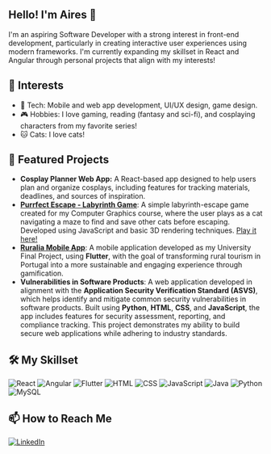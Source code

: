 ## Hello! I'm Aires 👋
I'm an aspiring Software Developer with a strong interest in front-end development, particularly in creating interactive user experiences using modern frameworks. I'm currently expanding my skillset in React and Angular through personal projects that align with my interests!

## 🎯 Interests
- 📱 Tech: Mobile and web app development, UI/UX design, game design.
- 🎮 Hobbies: I love gaming, reading (fantasy and sci-fi), and cosplaying characters from my favorite series!
- 🐱 Cats: I love cats!

## 🌟 Featured Projects
- **Cosplay Planner Web App:** A React-based app designed to help users plan and organize cosplays, including features for tracking materials, deadlines, and sources of inspiration.
- **[Purrfect Escape - Labyrinth Game](https://raw.githack.com/eduarda-aires/Purrfect-Escape/refs/heads/main/index.html)**: A simple labyrinth-escape game created for my Computer Graphics course, where the user plays as a cat navigating a maze to find and save other cats before escaping. Developed using JavaScript and basic 3D rendering techniques. [Play it here!](https://raw.githack.com/eduarda-aires/Purrfect-Escape/refs/heads/main/index.html)
- **[Ruralia Mobile App](https://github.com/Betolas9/RURALIA-Final-Project)**: A mobile application developed as my University Final Project, using **Flutter**, with the goal of transforming rural tourism in Portugal into a more sustainable and engaging experience through gamification.
- **Vulnerabilities in Software Products**: A web application developed in alignment with the **Application Security Verification Standard (ASVS)**, which helps identify and mitigate common security vulnerabilities in software products. Built using **Python**, **HTML**, **CSS**, and **JavaScript**, the app includes features for security assessment, reporting, and compliance tracking. This project demonstrates my ability to build secure web applications while adhering to industry standards.




## 🛠️ My Skillset
![React](https://img.shields.io/badge/-React-61DAFB?logo=react&logoColor=black&style=flat)
![Angular](https://img.shields.io/badge/-Angular-D60000?logo=angular&logoColor=white&style=flat)
![Flutter](https://img.shields.io/badge/-Flutter-02569B?logo=flutter&logoColor=white&style=flat)
![HTML](https://img.shields.io/badge/-HTML-E34F26?logo=html5&logoColor=white&style=flat)
![CSS](https://img.shields.io/badge/-CSS-1572B6?logo=css3&logoColor=white&style=flat)
![JavaScript](https://img.shields.io/badge/-JavaScript-F7DF1E?logo=javascript&logoColor=black&style=flat)
![Java](https://img.shields.io/badge/-Java-007396?logo=java&logoColor=white&style=flat)
![Python](https://img.shields.io/badge/-Python-3776AB?logo=python&logoColor=white&style=flat)
![MySQL](https://img.shields.io/badge/-MySQL-4479A1?logo=mysql&logoColor=white&style=flat)



## 📫 How to Reach Me
[![LinkedIn](https://img.shields.io/badge/-LinkedIn-0077B5?logo=linkedin&logoColor=white&style=flat)](https://www.linkedin.com/in/eduarda-tavares/)

